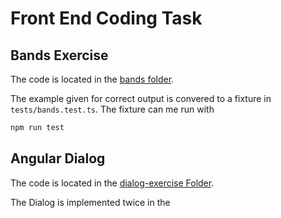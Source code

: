 # Front End Coding Task

## Bands Exercise

The code is located in the [bands folder](./bands).

The example given for correct output is convered to a fixture in `tests/bands.test.ts`. The fixture can me run with

```bash
npm run test
```

## Angular Dialog

The code is located in the [dialog-exercise Folder](./dialog-exercise).

The Dialog is implemented twice in the
